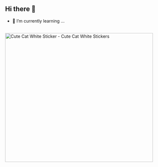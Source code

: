 ## Hi there 👋

 
- 🌱 I’m currently learning ...
<div  class="margin-left:50px" align-item="center">
 <br/><img src="https://media.tenor.com/ZZu2QC-efdUAAAAi/cute-cat-white.gif" width="480" height="420" alt="Cute Cat White Sticker - Cute Cat White Stickers" style="max-width: 496px; background-color: unset;">
 </div>
